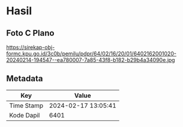 # Hasil

## Foto C Plano

https://sirekap-obj-formc.kpu.go.id/3c0b/pemilu/pdpr/64/02/16/20/01/6402162001020-20240214-194547--ea780007-7a85-43f8-b182-b29b4a34090e.jpg


## Metadata

| Key        | Value               |
| ---------- | ------------------- |
| Time Stamp | 2024-02-17 13:05:41 |
| Kode Dapil | 6401                |



